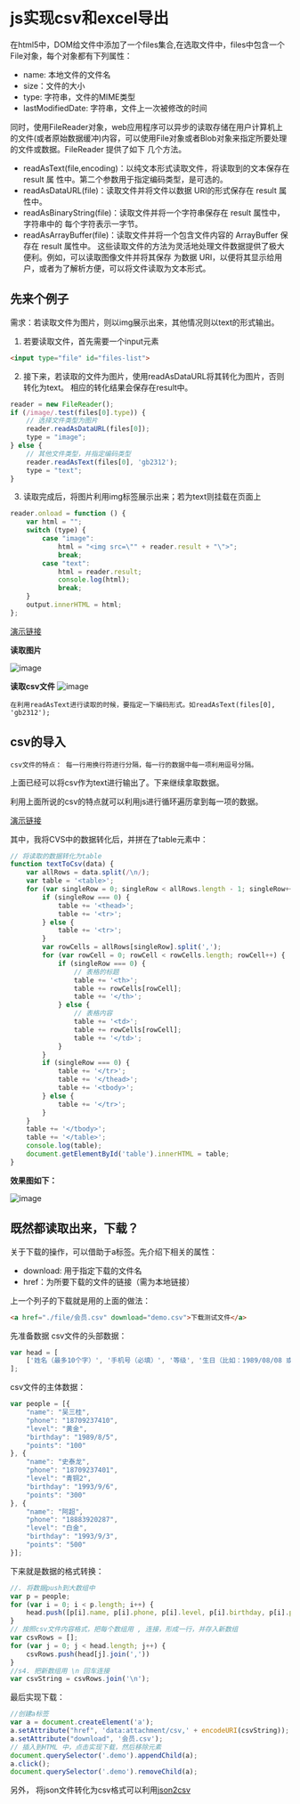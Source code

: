 # js实现csv和excel导出

在html5中，DOM给文件中添加了一个files集合,在选取文件中，files中包含一个File对象，每个对象都有下列属性： 
- name: 本地文件的文件名
- size：文件的大小
- type: 字符串，文件的MIME类型
- lastModifiedDate: 字符串，文件上一次被修改的时间

同时，使用FileReader对象，web应用程序可以异步的读取存储在用户计算机上的文件(或者原始数据缓冲)内容，可以使用File对象或者Blob对象来指定所要处理的文件或数据。FileReader 提供了如下 几个方法。 
- readAsText(file,encoding)：以纯文本形式读取文件，将读取到的文本保存在 result 属 性中。第二个参数用于指定编码类型，是可选的。
- readAsDataURL(file)：读取文件并将文件以数据 URI的形式保存在 result 属性中。  
- readAsBinaryString(file)：读取文件并将一个字符串保存在 result 属性中，字符串中的 每个字符表示一字节。   
- readAsArrayBuffer(file)：读取文件并将一个包含文件内容的 ArrayBuffer 保存在 result 属性中。 这些读取文件的方法为灵活地处理文件数据提供了极大便利。例如，可以读取图像文件并将其保存 为数据 URI，以便将其显示给用户，或者为了解析方便，可以将文件读取为文本形式。 

## 先来个例子

需求：若读取文件为图片，则以img展示出来，其他情况则以text的形式输出。

 
1. 若要读取文件，首先需要一个input元素  

```html
<input type="file" id="files-list">
```
2. 接下来，若读取的文件为图片，使用readAsDataURL将其转化为图片，否则转化为text。 相应的转化结果会保存在result中。


```js
reader = new FileReader();
if (/image/.test(files[0].type)) {
    // 选择文件类型为图片
    reader.readAsDataURL(files[0]);
    type = "image";
} else {
    // 其他文件类型，并指定编码类型
    reader.readAsText(files[0], 'gb2312');
    type = "text";
}

```

3. 读取完成后，将图片利用img标签展示出来；若为text则挂载在页面上

```js
reader.onload = function () {
    var html = "";
    switch (type) {
        case "image":
            html = "<img src=\"" + reader.result + "\">";
            break;
        case "text":
            html = reader.result;
            console.log(html);
            break;
    }
    output.innerHTML = html;
};
```
[演示链接](https://hecun0000.github.io/Jcss/file/readFile.html)    

**读取图片**   

![image](http://oxi9lrcsm.bkt.clouddn.com/IMG.png)

**读取csv文件**
![image](http://oxi9lrcsm.bkt.clouddn.com/csv.png)

    在利用readAsText进行读取的时候，要指定一下编码形式。如readAsText(files[0], 'gb2312');   
    
## csv的导入 

    csv文件的特点： 每一行用换行符进行分隔，每一行的数据中每一项利用逗号分隔。

上面已经可以将csv作为text进行输出了。下来继续拿取数据。

利用上面所说的csv的特点就可以利用js进行循环遍历拿到每一项的数据。  

[演示链接](https://hecun0000.github.io/Jcss/file/cvsExport.html)   

其中，我将CVS中的数据转化后，并拼在了table元素中：

```js
// 将读取的数据转化为table
function textToCsv(data) {
    var allRows = data.split(/\n/);
    var table = '<table>';
    for (var singleRow = 0; singleRow < allRows.length - 1; singleRow++) {
        if (singleRow === 0) {
            table += '<thead>';
            table += '<tr>';
        } else {
            table += '<tr>';
        }
        var rowCells = allRows[singleRow].split(',');
        for (var rowCell = 0; rowCell < rowCells.length; rowCell++) {
            if (singleRow === 0) {
                // 表格的标题
                table += '<th>';
                table += rowCells[rowCell];
                table += '</th>';
            } else {
                // 表格内容
                table += '<td>';
                table += rowCells[rowCell];
                table += '</td>';
            }
        }
        if (singleRow === 0) {
            table += '</tr>';
            table += '</thead>';
            table += '<tbody>';
        } else {
            table += '</tr>';
        }
    }
    table += '</tbody>';
    table += '</table>';
    console.log(table);
    document.getElementById('table').innerHTML = table;
}
```
**效果图如下：**

![image](http://oxi9lrcsm.bkt.clouddn.com/csvout.png)

## 既然都读取出来，下载？  

关于下载的操作，可以借助于a标签。先介绍下相关的属性： 
- download: 用于指定下载的文件名
- href：为所要下载的文件的链接（需为本地链接）

上一个列子的下载就是用的上面的做法： 

```html
<a href="./file/会员.csv" download="demo.csv">下载测试文件</a>
```
先准备数据
csv文件的头部数据：


```js
var head = [
    ['姓名（最多10个字）', '手机号（必填）', '等级', '生日（比如：1989/08/08 或 1989-08-08）', '积分（限整数）']
];
```

csv文件的主体数据：

```js
var people = [{
    "name": "吴三桂",
    "phone": "18709237410",
    "level": "黄金",
    "birthday": "1989/8/5",
    "points": "100"
}, {
    "name": "史泰龙",
    "phone": "18709237401",
    "level": "青铜2",
    "birthday": "1993/9/6",
    "points": "300"
}, {
    "name": "阿超",
    "phone": "18883920287",
    "level": "白金",
    "birthday": "1993/9/3",
    "points": "500"
}];
```

下来就是数据的格式转换： 

```js
//. 将数据push到大数组中 
var p = people;
for (var i = 0; i < p.length; i++) {
    head.push([p[i].name, p[i].phone, p[i].level, p[i].birthday, p[i].points]);
}
// 按照csv文件内容格式，把每个数组用 , 连接，形成一行，并存入新数组 
var csvRows = [];
for (var j = 0; j < head.length; j++) {
    csvRows.push(head[j].join(','))
}
//s4. 把新数组用 \n 回车连接 
var csvString = csvRows.join('\n'); 
```

最后实现下载： 

```js
//创建a标签
var a = document.createElement('a');
a.setAttribute("href", 'data:attachment/csv,' + encodeURI(csvString));
a.setAttribute("download", '会员.csv');
// 插入到HTML 中，点击实现下载，然后移除元素
document.querySelector('.demo').appendChild(a);
a.click();
document.querySelector('.demo').removeChild(a);
```
另外，
将json文件转化为csv格式可以利用[json2csv](https://github.com/zemirco/json2csv)

